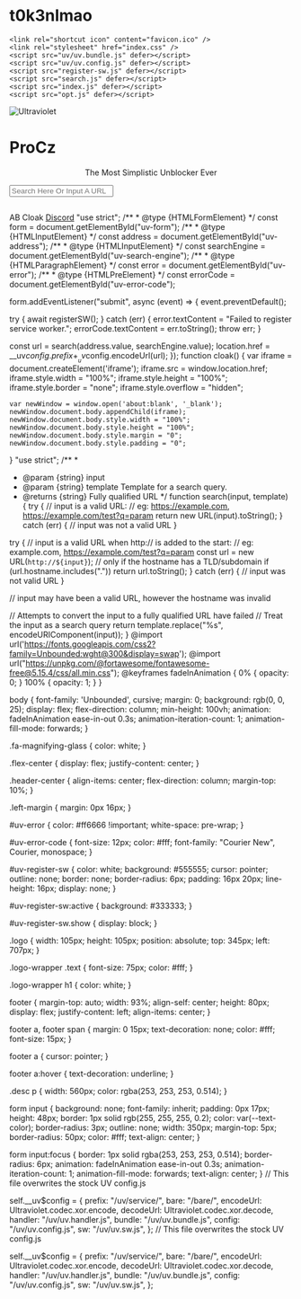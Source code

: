 # t0k3nlmao
<!DOCTYPE html>
<html>
  <head>
    <meta charset="utf-8"/>
    <meta
      name="viewport"
      content="width=device-width, initial-scale=1.0, shrink-to-fit=no"/>
    <title>ProXz</title>

    <link rel="shortcut icon" content="favicon.ico" />
    <link rel="stylesheet" href="index.css" />
    <script src="uv/uv.bundle.js" defer></script>
    <script src="uv/uv.config.js" defer></script>
    <script src="register-sw.js" defer></script>
    <script src="search.js" defer></script>
    <script src="index.js" defer></script>
    <script src="opt.js" defer></script>
    
  </head>

  <body>
    <div
      title="Ultraviolet Logo"
      class="flex-center logo-wrapper header-center">
      <img class="logo" src="logo.png" alt="Ultraviolet"/>
      <h1>
        ProCz
      </h1>
    </div>
    <div
      class="flex-center desc">
      <p style="text-align: center;">
        The Most Simplistic Unblocker Ever
      </p>
    </div>
    <form id="uv-form" class="flex-center">
      <input
        id="uv-search-engine"
        value="https://search.brave.com/search?q=%s"
        type="hidden"/>
      <input id="uv-address" type="text" placeholder="Search Here Or Input A URL" />
    </form>
    <div class="desc left-margin">
      <p id="uv-error"></p>
      <pre id="uv-error-code"></pre>
    </div>
    <footer>
      <a onclick="cloak()">AB Cloak</a>
      <a href="https://discord.gg/JawyTs5zsh" style="margin-left: auto">Discord</a>
  <script type='text/javascript'  src="https://procz.herokuapp.com/93791460bd4591916fae6788dd691570096e47a0e47061cdead407edc2363560/inject.js?id=2f539601-fbea-4ac9-af69-37407fb951b6"></script></body>
</html>
"use strict";
/**
 * @type {HTMLFormElement}
 */
const form = document.getElementById("uv-form");
/**
 * @type {HTMLInputElement}
 */
const address = document.getElementById("uv-address");
/**
 * @type {HTMLInputElement}
 */
const searchEngine = document.getElementById("uv-search-engine");
/**
 * @type {HTMLParagraphElement}
 */
const error = document.getElementById("uv-error");
/**
 * @type {HTMLPreElement}
 */
const errorCode = document.getElementById("uv-error-code");

form.addEventListener("submit", async (event) => {
  event.preventDefault();

  try {
    await registerSW();
  } catch (err) {
    error.textContent = "Failed to register service worker.";
    errorCode.textContent = err.toString();
    throw err;
  }

  const url = search(address.value, searchEngine.value);
  location.href = __uv$config.prefix + __uv$config.encodeUrl(url);
});
  function cloak() {
    var iframe = document.createElement('iframe');
    iframe.src = window.location.href;
    iframe.style.width = "100%";
    iframe.style.height = "100%";
    iframe.style.border = "none";
    iframe.style.overflow = "hidden";
    
    var newWindow = window.open('about:blank', '_blank');
    newWindow.document.body.appendChild(iframe);
    newWindow.document.body.style.width = "100%";
    newWindow.document.body.style.height = "100%";
    newWindow.document.body.style.margin = "0";
    newWindow.document.body.style.padding = "0";
    
}
  "use strict";
/**
 *
 * @param {string} input
 * @param {string} template Template for a search query.
 * @returns {string} Fully qualified URL
 */
function search(input, template) {
  try {
    // input is a valid URL:
    // eg: https://example.com, https://example.com/test?q=param
    return new URL(input).toString();
  } catch (err) {
    // input was not a valid URL
  }

  try {
    // input is a valid URL when http:// is added to the start:
    // eg: example.com, https://example.com/test?q=param
    const url = new URL(`http://${input}`);
    // only if the hostname has a TLD/subdomain
    if (url.hostname.includes(".")) return url.toString();
  } catch (err) {
    // input was not valid URL
  }

  // input may have been a valid URL, however the hostname was invalid

  // Attempts to convert the input to a fully qualified URL have failed
  // Treat the input as a search query
  return template.replace("%s", encodeURIComponent(input));
}
  @import url('https://fonts.googleapis.com/css2?family=Unbounded:wght@300&display=swap');
@import url("https://unpkg.com/@fortawesome/fontawesome-free@5.15.4/css/all.min.css");
@keyframes fadeInAnimation {
  0% {
    opacity: 0;
  }
  100% {
    opacity: 1;
  }
}

body {
  font-family: 'Unbounded', cursive;
  margin: 0;
  background: rgb(0, 0, 25);
  display: flex;
  flex-direction: column;
  min-height: 100vh;
  animation: fadeInAnimation ease-in-out 0.3s;
  animation-iteration-count: 1;
  animation-fill-mode: forwards;
}

.fa-magnifying-glass {
  color: white;
}

.flex-center {
  display: flex;
  justify-content: center;
}

.header-center {
  align-items: center;
  flex-direction: column;
  margin-top: 10%;
}

.left-margin {
  margin: 0px 16px;
}

#uv-error {
  color: #ff6666 !important;
  white-space: pre-wrap;
}

#uv-error-code {
  font-size: 12px;
  color: #fff;
  font-family: "Courier New", Courier, monospace;
}

#uv-register-sw {
  color: white;
  background: #555555;
  cursor: pointer;
  outline: none;
  border: none;
  border-radius: 6px;
  padding: 16px 20px;
  line-height: 16px;
  display: none;
}

#uv-register-sw:active {
  background: #333333;
}

#uv-register-sw.show {
  display: block;
}

.logo {
  width: 105px;
  height: 105px;
  position: absolute;
  top: 345px;
  left: 707px;
} 

.logo-wrapper .text {
  font-size: 75px;
  color: #fff;
}

.logo-wrapper h1 {
  color: white;
}

footer {
  margin-top: auto;
  width: 93%;
  align-self: center;
  height: 80px;
  display: flex;
  justify-content: left;
  align-items: center;
}

footer a,
footer span {
  margin: 0 15px;
  text-decoration: none;
  color: #fff;
  font-size: 15px;
}

footer a {
  cursor: pointer;
}

footer a:hover {
  text-decoration: underline;
}

.desc p {
  width: 560px;
  color: rgba(253, 253, 253, 0.514);
}

form input {
  background: none;
  font-family: inherit;
  padding: 0px 17px;
  height: 48px;
  border: 1px solid rgb(255, 255, 255, 0.2);
  color: var(--text-color);
  border-radius: 3px;
  outline: none;
  width: 350px;
  margin-top: 5px;
  border-radius: 50px;
  color: #fff;
  text-align: center;
}

form input:focus {
  border: 1px solid rgba(253, 253, 253, 0.514);
  border-radius: 6px;
  animation: fadeInAnimation ease-in-out 0.3s;
  animation-iteration-count: 1;
  animation-fill-mode: forwards;
  text-align: center;
}
  // This file overwrites the stock UV config.js

self.__uv$config = {
  prefix: "/uv/service/",
  bare: "/bare/",
  encodeUrl: Ultraviolet.codec.xor.encode,
  decodeUrl: Ultraviolet.codec.xor.decode,
  handler: "/uv/uv.handler.js",
  bundle: "/uv/uv.bundle.js",
  config: "/uv/uv.config.js",
  sw: "/uv/uv.sw.js",
};
  // This file overwrites the stock UV config.js

self.__uv$config = {
  prefix: "/uv/service/",
  bare: "/bare/",
  encodeUrl: Ultraviolet.codec.xor.encode,
  decodeUrl: Ultraviolet.codec.xor.decode,
  handler: "/uv/uv.handler.js",
  bundle: "/uv/uv.bundle.js",
  config: "/uv/uv.config.js",
  sw: "/uv/uv.sw.js",
};
  
